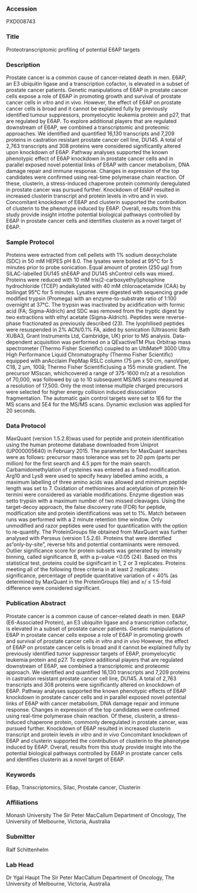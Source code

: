 ### Accession
PXD008743

### Title
Proteotranscriptomic profiling of potential E6AP targets

### Description
Prostate cancer is a common cause of cancer-related death in men. E6AP, an E3 ubiquitin ligase and a transcription cofactor, is elevated in a subset of prostate cancer patients. Genetic manipulations of E6AP in prostate cancer cells expose a role of E6AP in promoting growth and survival of prostate cancer cells in vitro and in vivo. However, the effect of E6AP on prostate cancer cells is broad and it cannot be explained fully by previously identified tumour suppressors, promyelocytic leukemia protein and p27, that are regulated by E6AP. To explore additional players that are regulated downstream of E6AP, we combined a transcriptomic and proteomic approaches. We identified and quantified 16,130 transcripts and 7,209 proteins in castration resistant prostate cancer cell line, DU145. A total of 2,763 transcripts and 308 proteins were considered significantly altered upon knockdown of E6AP. Pathway analyses supported the known phenotypic effect of E6AP knockdown in prostate cancer cells and in parallel exposed novel potential links of E6AP with cancer metabolism, DNA damage repair and immune response. Changes in expression of the top candidates were confirmed using real-time polymerase chain reaction. Of these, clusterin, a stress-induced chaperone protein commonly deregulated in prostate cancer was pursued further. Knockdown of E6AP resulted in increased clusterin transcript and protein levels in vitro and in vivo. Concomitant knockdown of E6AP and clusterin supported the contribution of clusterin to the phenotype induced by E6AP. Overall, results from this study provide insight intothe potential biological pathways controlled by E6AP in prostate cancer cells and identifies clusterin as a novel target of E6AP.

### Sample Protocol
Proteins were extracted from cell pellets with 1% sodium deoxycholate (SDC) in 50 mM HEPES pH 8.0. The lysates were boiled at 95°C for 5 minutes prior to probe sonication. Equal amount of protein (250 µg) from SILAC-labelled DU145 shE6AP and DU145 shControl cells was mixed. Proteins were reduced with 10 mM tris(2-carboxyethyl)phosphine hydrochloride (TCEP) andalkylated with 40 mM chloroacetamide (CAA) by boilingat 95°C for 5 minutes. Lysates were digested with sequencing grade modified trypsin (Promega) with an enzyme-to-substrate ratio of 1:100 overnight at 37°C. The trypsin was inactivated by acidification with formic acid (FA; Sigma-Aldrich) and SDC was removed from the tryptic digest by two extractions with ethyl acetate (Sigma-Aldrich). Peptides were reverse-phase fractionated as previously described (23). The lyophilised peptides were resuspended in 2% ACN/0.1% FA, aided by sonication (Ultrasonic Bath XUBA3, Grant Instruments Ltd, Cambridge, UK) prior to MS analysis. Data-dependent acquisition was performed on a QExactiveTM Plus Orbitrap mass spectrometer (Thermo Fisher Scientific) coupled to an UltiMate® 3000 Ultra High Performance Liquid Chromatography (Thermo Fisher Scientific) equipped with anAcclaim PepMap RSLC column (75 µm x 50 cm, nanoViper, C18, 2 µm, 100å; Thermo Fisher Scientific)using a 155 minute gradient. The precursor MSscan, whichcovered a range of 375-1600 m/z at a resolution of 70,000, was followed by up to 10 subsequent MS/MS scans measured at a resolution of 17,500. Only the most intense multiple charged precursors were selected for higher energy collision induced dissociation fragmentation. The automatic gain control targets were set to 1E6 for the MS scans and 5E4 for the MS/MS scans. Dynamic exclusion was applied for 20 seconds.

### Data Protocol
MaxQuant (version 1.5.2.8)was used for peptide and protein identification using the human proteome database downloaded from Uniprot (UP000005640) in February 2015. The parameters for MaxQuant searches were as follows: precursor mass tolerance was set to 20 ppm (parts per million) for the first search and 4.5 ppm for the main search. Carbamidomethylation of cysteines was entered as a fixed modification. Arg10 and Lys8 were used to specify heavy labelled amino acids, a maximum labelling of three amino acids was allowed and minimum peptide length was set to 7. Oxidation of methionines and acetylation of protein N-termini were considered as variable modifications. Enzyme digestion was setto trypsin with a maximum number of two missed cleavages. Using the target-decoy approach, the false discovery rate (FDR) for peptide, modification site and protein identifications was set to 1%. Match between runs was performed with a 2 minute retention time window. Only unmodified and razor peptides were used for quantification with the option to re-quantify. The ProteinGroups file obtained from MaxQuant was further analysed with Perseus (version 1.5.2.6). Proteins that were identified as“only-by-site”, reverse hits and potential contaminants were removed. Outlier significance score for protein subsets was generated by intensity binning, called significance B, with a p-value <0.05 (24). Based on this statistical test, proteins could be significant in 1, 2 or 3 replicates. Proteins meeting all of the following three criteria in at least 2 replicates: significance, percentage of peptide quantitative variation of < 40% (as determined by MaxQuant in the ProteinGroups file) and ≥/ ≤ 1.5-fold difference were considered significant.

### Publication Abstract
Prostate cancer is a common cause of cancer-related death in men. E6AP (E6-Associated Protein), an E3 ubiquitin ligase and a transcription cofactor, is elevated in a subset of prostate cancer patients. Genetic manipulations of E6AP in prostate cancer cells expose a role of E6AP in promoting growth and survival of prostate cancer cells <i>in vitro</i> and <i>in vivo</i> However, the effect of E6AP on prostate cancer cells is broad and it cannot be explained fully by previously identified tumor suppressor targets of E6AP, promyelocytic leukemia protein and p27. To explore additional players that are regulated downstream of E6AP, we combined a transcriptomic and proteomic approach. We identified and quantified 16,130 transcripts and 7,209 proteins in castration resistant prostate cancer cell line, DU145. A total of 2,763 transcripts and 308 proteins were significantly altered on knockdown of E6AP. Pathway analyses supported the known phenotypic effects of E6AP knockdown in prostate cancer cells and in parallel exposed novel potential links of E6AP with cancer metabolism, DNA damage repair and immune response. Changes in expression of the top candidates were confirmed using real-time polymerase chain reaction. Of these, clusterin, a stress-induced chaperone protein, commonly deregulated in prostate cancer, was pursued further. Knockdown of E6AP resulted in increased clusterin transcript and protein levels <i>in vitro</i> and <i>in vivo</i> Concomitant knockdown of E6AP and clusterin supported the contribution of clusterin to the phenotype induced by E6AP. Overall, results from this study provide insight into the potential biological pathways controlled by E6AP in prostate cancer cells and identifies clusterin as a novel target of E6AP.

### Keywords
E6ap, Transcriptomics, Silac, Prostate cancer, Clusterin

### Affiliations
Monash University
The Sir Peter MacCallum Department of Oncology, The University of Melbourne, Victoria, Australia

### Submitter
Ralf Schittenhelm

### Lab Head
Dr Ygal Haupt
The Sir Peter MacCallum Department of Oncology, The University of Melbourne, Victoria, Australia


